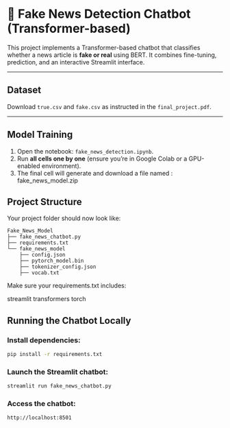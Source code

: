 # 📰 Fake News Detection Chatbot (Transformer-based)

This project implements a Transformer-based chatbot that classifies whether a news article is **fake or real** using BERT. It combines fine-tuning, prediction, and an interactive Streamlit interface.

---

##  Dataset

Download `true.csv` and `fake.csv` as instructed in the `final_project.pdf`.

---

##  Model Training

1. Open the notebook: `fake_news_detection.ipynb`.
2. Run **all cells one by one** (ensure you’re in Google Colab or a GPU-enabled environment).
3. The final cell will generate and download a file named : fake_news_model.zip

##  Project Structure

Your project folder should now look like:

    Fake_News_Model
    ├── fake_news_chatbot.py
    ├── requirements.txt
    └── fake_news_model
        ├── config.json
        ├── pytorch_model.bin
        ├── tokenizer_config.json
        ├── vocab.txt


Make sure your requirements.txt includes:

streamlit
transformers
torch


##  Running the Chatbot Locally

### Install dependencies:
```bash
pip install -r requirements.txt
```
### Launch the Streamlit chatbot:
```bash
streamlit run fake_news_chatbot.py
```
### Access the chatbot:
```bash
http://localhost:8501
```
